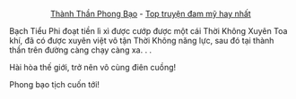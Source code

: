 <div align="center">


[Thành Thần Phong Bạo](https://truyenchuhub.com/truyen/Thanh-Than-Phong-Bao) - [Top truyện đam mỹ hay nhất](https://truyenchuhub.com/danhsach/truyen-dam-my-hay)
</div>

Bạch Tiểu Phi đoạt tiền lì xì được cướp được một cái Thời Không Xuyên Toa khí, đã có được xuyên việt vô tận Thời Không năng lực, sau đó tại thành thần trên đường càng chạy càng xa. . .

Hài hòa thế giới, trở nên vô cùng điên cuồng!

Phong bạo tịch cuốn tới!
